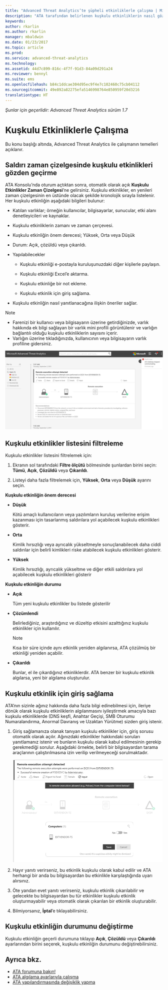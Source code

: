 ```yaml
---
title: "Advanced Threat Analytics’te şüpheli etkinliklerle çalışma | Microsoft Docs"
description: "ATA tarafından belirlenen kuşkulu etkinliklerin nasıl gözden geçirileceğini açıklar"
keywords: 
author: rkarlin
ms.author: rkarlin
manager: mbaldwin
ms.date: 01/23/2017
ms.topic: article
ms.prod: 
ms.service: advanced-threat-analytics
ms.technology: 
ms.assetid: 44d7c899-816c-4f7f-91d3-84a09d291a24
ms.reviewer: bennyl
ms.suite: ems
ms.openlocfilehash: b84c1ddcae304d95ec9f4e7c102460c75cb04112
ms.sourcegitcommit: 49e892a82275efa5146998764e850959f20d3216
translationtype: HT
---
```

*Şunlar için geçerlidir: Advanced Threat Analytics sürüm 1.7*



# <a name="working-with-suspicious-activities"></a>Kuşkulu Etkinliklerle Çalışma
Bu konu başlığı altında, Advanced Threat Analytics ile çalışmanın temelleri açıklanır.

## <a name="review-suspicious-activities-on-the-attack-time-line"></a>Saldırı zaman çizelgesinde kuşkulu etkinlikleri gözden geçirme
ATA Konsolu’nda oturum açtıktan sonra, otomatik olarak açık **Kuşkulu Etkinlikler Zaman Çizelgesi**’ne gelirsiniz. Kuşkulu etkinlikler, en yenileri zaman çizelgesinin en üstünde olacak şekilde kronolojik sırayla listelenir.
Her kuşkulu etkinliğin aşağıdaki bilgileri bulunur:

-   Katılan varlıklar; örneğin kullanıcılar, bilgisayarlar, sunucular, etki alanı denetleyicileri ve kaynaklar.

-   Kuşkulu etkinliklerin zamanı ve zaman çerçevesi.

-   Kuşkulu etkinliğin önem derecesi; Yüksek, Orta veya Düşük

-   Durum: Açık, çözüldü veya çıkarıldı.

-   Yapılabilecekler

    -   Kuşkulu etkinliği e-postayla kuruluşunuzdaki diğer kişilerle paylaşın.

    -   Kuşkulu etkinliği Excel’e aktarma.

    -   Kuşkulu etkinliğe bir not ekleme.

    -   Kuşkulu etkinlik için giriş sağlama.

-   Kuşkulu etkinliğin nasıl yanıtlanacağına ilişkin öneriler sağlar.

> [!NOTE]
> -   Farenizi bir kullanıcı veya bilgisayarın üzerine getirdiğinizde, varlık hakkında ek bilgi sağlayan bir varlık mini profili görüntülenir ve varlığın bağlantılı olduğu kuşkulu etkinliklerin sayısını içerir.
> -   Varlığın üzerine tıkladığınızda, kullanıcının veya bilgisayarın varlık profiline gidersiniz.

![ATA kuşkulu etkinlikler zaman çizelgesinin resmi](media/ATA-Suspicious-Activity-Timeline.JPG)

## <a name="filter-suspicious-activities-list"></a>Kuşkulu etkinlikler listesini filtreleme
Kuşkulu etkinlikler listesini filtrelemek için:

1.  Ekranın sol tarafındaki **Filtre ölçütü** bölmesinde şunlardan birini seçin: **Tümü**, **Açık**, **Çözüldü** veya **Çıkarıldı**.

2.  Listeyi daha fazla filtrelemek için, **Yüksek**, **Orta** veya **Düşük** ayarını seçin.

**Kuşkulu etkinliğin önem derecesi**

-   **Düşük**

    Kötü amaçlı kullanıcıların veya yazılımların kuruluş verilerine erişim kazanması için tasarlanmış saldırılara yol açabilecek kuşkulu etkinlikleri gösterir.

-   **Orta**

    Kimlik hırsızlığı veya ayrıcalık yükseltmeyle sonuçlanabilecek daha ciddi saldırılar için belirli kimlikleri riske atabilecek kuşkulu etkinlikleri gösterir.

-   **Yüksek**

    Kimlik hırsızlığı, ayrıcalık yükseltme ve diğer etkili saldırılara yol açabilecek kuşkulu etkinlikleri gösterir

**Kuşkulu etkinliğin durumu**

-   **Açık**

    Tüm yeni kuşkulu etkinlikler bu listede gösterilir

-   **Çözümlendi**

    Belirlediğiniz, araştırdığınız ve düzeltip etkisini azalttığınız kuşkulu etkinlikler için kullanılır.

    > [!NOTE]
    > Kısa bir süre içinde aynı etkinlik yeniden algılanırsa, ATA çözülmüş bir etkinliği yeniden açabilir.

-   **Çıkarıldı**

    Bunlar, el ile çıkardığınız etkinliklerdir. ATA benzer bir kuşkulu etkinlik algılarsa, yeni bir algılama oluşturulur.

## <a name="provide-input-on-a-suspicious-activity"></a>Kuşkulu etkinlik için giriş sağlama
ATA’nın sizinle ağınız hakkında daha fazla bilgi edinebilmesi için, ileriye dönük olarak kuşkulu etkinliklerin algılanmasını iyileştirmek amacıyla bazı kuşkulu etkinliklerde (DNS keşfi, Anahtar Geçişi, SMB Oturumu Numaralandırma, Anormal Davranış ve Uzaktan Yürütme) sizden giriş istenir.

1.  Giriş sağlamanıza olanak tanıyan kuşkulu etkinlikler için, giriş sorusu otomatik olarak açılır. Ağınızdaki etkinlikler hakkındaki soruları yanıtlamanız istenir ve bunların kuşkulu olarak kabul edilmesinin gerekip gerekmediği sorulur. Aşağıdaki örnekte, belirli bir bilgisayardan tarama araçlarının çalıştırılmasına izin verilip verilmeyeceği sorulmaktadır.

    ![ATA kuşkulu etkinlikler için giriş sağlama resmi](media/ATA-Input.JPG)

2.  Hayır yanıtı verirseniz, bu etkinlik kuşkulu olarak kabul edilir ve ATA herhangi bir anda bu bilgisayardan bu etkinlikle karşılaştığında uyarı alırsınız.

3.  Öte yandan evet yanıtı verirseniz, kuşkulu etkinlik çıkarılabilir ve gelecekte bu bilgisayardan bu tür etkinlikler kuşkulu etkinlik oluşturmayabilir veya otomatik olarak çıkarılan bir etkinlik oluşturabilir.

4.  Bilmiyorsanız, **İptal**’e tıklayabilirsiniz.

## <a name="change-the-status-of-a-suspicious-activity"></a>Kuşkulu etkinliğin durumunu değiştirme
Kuşkulu etkinliğin geçerli durumuna tıklayıp **Açık**, **Çözüldü** veya **Çıkarıldı** ayarlarından birini seçerek, kuşkulu etkinliğin durumunu değiştirebilirsiniz.

## <a name="see-also"></a>Ayrıca bkz.
- [ATA forumuna bakın!](https://social.technet.microsoft.com/Forums/security/home?forum=mata)
- [ATA algılama ayarlarıyla çalışma](working-with-detection-settings.md)
- [ATA yapılandırmasında değişiklik yapma](modifying-ata-configuration.md)
